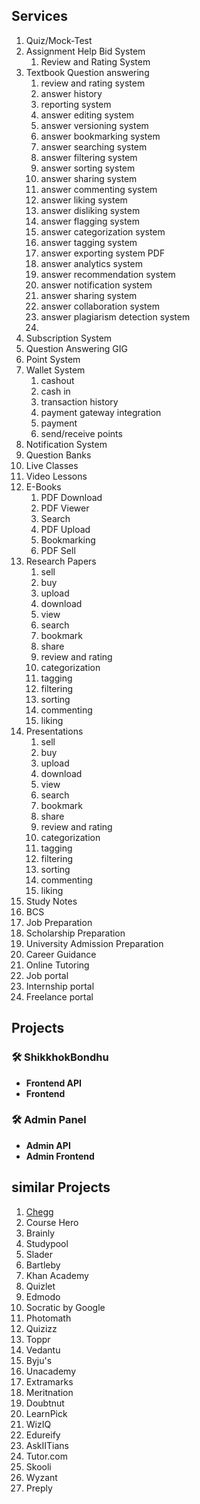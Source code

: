 ## Services
1. Quiz/Mock-Test
2. Assignment Help Bid System
   1. Review and Rating System
3. Textbook Question answering
   1. review and rating system
   2. answer history
   3. reporting system
   4. answer editing system
   5. answer versioning system
   6. answer bookmarking system
   7. answer searching system
   8. answer filtering system
   9. answer sorting system
   10. answer sharing system
   11. answer commenting system
   12. answer liking system
   13. answer disliking system
   14. answer flagging system
   15. answer categorization system
   16. answer tagging system
   18. answer exporting system PDF
   22. answer analytics system
   23. answer recommendation system
   24. answer notification system
   25. answer sharing system
   26. answer collaboration system
   27. answer plagiarism detection system
   28. 
4. Subscription System
5. Question Answering GIG
6. Point System
7. Wallet System
   1. cashout 
   2. cash in 
   3. transaction history
   4. payment gateway integration
   5. payment
   6. send/receive points
8. Notification System
9. Question Banks
10. Live Classes
11. Video Lessons
12. E-Books
    1. PDF Download
    2. PDF Viewer
    3. Search
    4. PDF Upload
    5. Bookmarking
    6. PDF Sell
13. Research Papers
    1. sell
    2. buy
    3. upload
    4. download
    5. view
    6. search
    7. bookmark
    8. share
    9. review and rating
    10. categorization
    11. tagging
    12. filtering
    13. sorting
    14. commenting
    15. liking
14. Presentations
    1. sell
    2. buy
    3. upload
    4. download
    5. view
    6. search
    7. bookmark
    8. share
    9. review and rating
    10. categorization
    11. tagging
    12. filtering
    13. sorting
    14. commenting
    15. liking
15. Study Notes
16. BCS
17. Job Preparation
18. Scholarship Preparation
19. University Admission Preparation
20. Career Guidance
21. Online Tutoring
22. Job portal
23. Internship portal
24. Freelance portal


## Projects

### 🛠️ ShikkhokBondhu
* **Frontend API**
* **Frontend**

### 🛠️ Admin Panel
* **Admin API**
* **Admin Frontend**



## similar Projects
1. [Chegg](https://www.chegg.com)
2. Course Hero
3. Brainly
4. Studypool
5. Slader
6. Bartleby
7. Khan Academy
8. Quizlet
9. Edmodo
10. Socratic by Google
11. Photomath
12. Quizizz
13. Toppr
14. Vedantu
15. Byju's
16. Unacademy
17. Extramarks
18. Meritnation
19. Doubtnut
20. LearnPick
21. WizIQ
22. Edureify
23. AskIITians
24. Tutor.com
25. Skooli
26. Wyzant
27. Preply